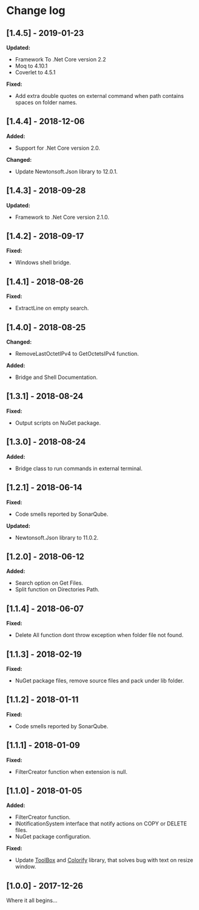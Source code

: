 # Change log

<!-- http://keepachangelog.com/en/0.3.0/
Added       for new features.
Changed     for changes in existing functionality.
Deprecated  for once-stable features removed in upcoming releases.
Removed     for deprecated features removed in this release.
Fixed       for any bug fixes.
Security    to invite users to upgrade in case of vulnerabilities.
-->

## [1.4.5] - 2019-01-23

**Updated:**

- Framework To .Net Core version 2.2
- Moq to 4.10.1
- Coverlet to 4.5.1

**Fixed:**

- Add extra double quotes on external command when path contains spaces on folder names.

## [1.4.4] - 2018-12-06

**Added:**

- Support for .Net Core version 2.0.

**Changed:**

- Update Newtonsoft.Json library to 12.0.1.

## [1.4.3] - 2018-09-28

**Updated:**

- Framework to .Net Core version 2.1.0.

## [1.4.2] - 2018-09-17

**Fixed:**

- Windows shell bridge.

## [1.4.1] - 2018-08-26

**Fixed:**

- ExtractLine on empty search.

## [1.4.0] - 2018-08-25

**Changed:**

- RemoveLastOctetIPv4 to GetOctetsIPv4 function.

**Added:**

- Bridge and Shell Documentation.

## [1.3.1] - 2018-08-24

**Fixed:**

- Output scripts on NuGet package.

## [1.3.0] - 2018-08-24

**Added:**

- Bridge class to run commands in external terminal.

## [1.2.1] - 2018-06-14

**Fixed:**

- Code smells reported by SonarQube.

**Updated:**

- Newtonsoft.Json library to 11.0.2.

## [1.2.0] - 2018-06-12

**Added:**

- Search option on Get Files.
- Split function on Directories Path.

## [1.1.4] - 2018-06-07

**Fixed:**

- Delete All function dont throw exception when folder file not found.

## [1.1.3] - 2018-02-19

**Fixed:**

- NuGet package files, remove source files and pack under lib folder.

## [1.1.2] - 2018-01-11

**Fixed:**

- Code smells reported by SonarQube.

## [1.1.1] - 2018-01-09

**Fixed:**

- FilterCreator function when extension is null.

## [1.1.0] - 2018-01-05

**Added:**

- FilterCreator function.
- INotificationSystem interface that notify actions on COPY or DELETE files.
- NuGet package configuration.

**Fixed:**

- Update [ToolBox](https://github.com/equiman/toolbox) and [Colorify](https://github.com/equiman/colorify) library, that solves bug with text on resize window.

## [1.0.0] - 2017-12-26

Where it all begins...
